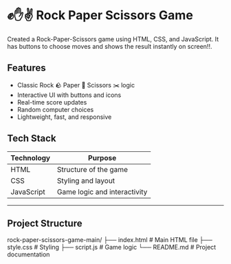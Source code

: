 # ✊✋✌️ Rock Paper Scissors Game
Created a Rock-Paper-Scissors game using HTML, CSS, and JavaScript. It has buttons to choose moves and shows the result instantly on screen!!.

## Features

- Classic Rock 🪨 Paper 📄 Scissors ✂️ logic
- Interactive UI with buttons and icons
- Real-time score updates
- Random computer choices
- Lightweight, fast, and responsive

## Tech Stack

| Technology | Purpose                 |
|------------|-------------------------|
| HTML       | Structure of the game   |
| CSS        | Styling and layout      |
| JavaScript | Game logic and interactivity |

---

## Project Structure
rock-paper-scissors-game-main/
├── index.html # Main HTML file
├── style.css # Styling
├── script.js # Game logic
└── README.md # Project documentation


